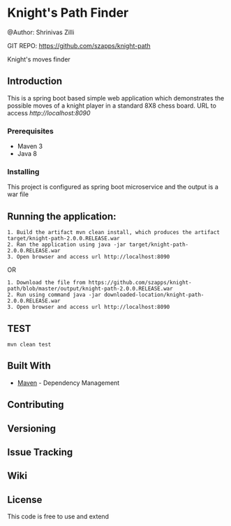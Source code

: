 # Knight's Path Finder 

@Author: Shrinivas Zilli

GIT REPO: https://github.com/szapps/knight-path

Knight's moves finder

## Introduction
This is a spring boot based simple web application which demonstrates the possible moves of a knight player in a standard 8X8 chess board. URL to access *http://localhost:8090*


### Prerequisites

* Maven 3
* Java 8

### Installing

This project is configured as spring boot microservice and the output is a war file

## Running the application:
```
1. Build the artifact mvn clean install, which produces the artifact target/knight-path-2.0.0.RELEASE.war
2. Ran the application using java -jar target/knight-path-2.0.0.RELEASE.war
3. Open browser and access url http://localhost:8090
```

OR

```
1. Download the file from https://github.com/szapps/knight-path/blob/master/output/knight-path-2.0.0.RELEASE.war
2. Run using command java -jar downloaded-location/knight-path-2.0.0.RELEASE.war
3. Open browser and access url http://localhost:8090
```

## TEST

```
mvn clean test
```


## Built With

* [Maven](https://maven.apache.org/) - Dependency Management

## Contributing


## Versioning


## Issue Tracking


## Wiki


## License

This code is free to use and extend 

